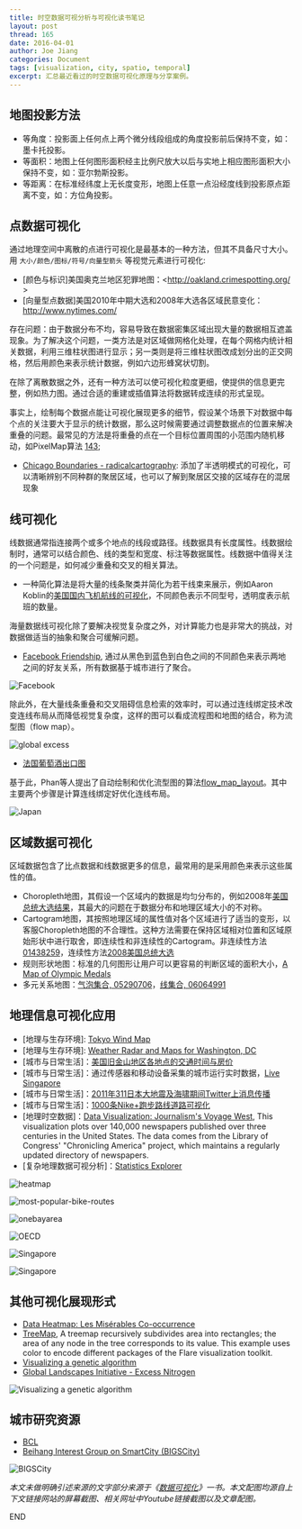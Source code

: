 ```yaml
---
title: 时空数据可视分析与可视化读书笔记
layout: post
thread: 165
date: 2016-04-01
author: Joe Jiang
categories: Document
tags: [visualization, city, spatio, temporal]
excerpt: 汇总最近看过的时空数据可视化原理与分享案例。
---
```


## 地图投影方法

 - 等角度：投影面上任何点上两个微分线段组成的角度投影前后保持不变，如：墨卡托投影。
 - 等面积：地图上任何图形面积经主比例尺放大以后与实地上相应图形面积大小保持不变，如：亚尔勃斯投影。
 - 等距离：在标准经纬度上无长度变形，地图上任意一点沿经度线到投影原点距离不变，如：方位角投影。
 
## 点数据可视化

通过地理空间中离散的点进行可视化是最基本的一种方法，但其不具备尺寸大小。用 `大小/颜色/图标/符号/向量型箭头` 等视觉元素进行可视化:

 - [颜色与标识]美国奥克兰地区犯罪地图：<http://oakland.crimespotting.org/  >
 - [向量型点数据]美国2010年中期大选和2008年大选各区域民意变化：<http://www.nytimes.com/>

存在问题：由于数据分布不均，容易导致在数据密集区域出现大量的数据相互遮盖现象。为了解决这个问题，一类方法是对区域做网格化处理，在每个网格内统计相关数据，利用三维柱状图进行显示；另一类则是将三维柱状图改成划分出的正交网格，然后用颜色来表示统计数据，例如六边形蜂窝状切割。

在除了离散数据之外，还有一种方法可以使可视化粒度更细，使提供的信息更完整，例如热力图。通过合适的重建或插值算法将数据转成连续的形式呈现。

事实上，绘制每个数据点能让可视化展现更多的细节，假设某个场景下对数据中每个点的关注要大于显示的统计数据，那么这时候需要通过调整数据点的位置来解决重叠的问题。最常见的方法是将重叠的点在一个目标位置周围的小范围内随机移动，如PixelMap算法 [143](http://bib.dbvis.de/uploadedFiles/143.pdf  );

 - [Chicago Boundaries - radicalcartography](http://www.radicalcartography.net/index.html?chicagodots  ): 添加了半透明模式的可视化，可以清晰辨别不同种群的聚居区域，也可以了解到聚居区交接的区域存在的混居现象
 
## 线可视化

线数据通常指连接两个或多个地点的线段或路径。线数据具有长度属性。线数据绘制时，通常可以结合颜色、线的类型和宽度、标注等数据属性。线数据中值得关注的一个问题是，如何减少重叠和交叉的相关算法。

 - 一种简化算法是将大量的线条聚类并简化为若干线束来展示，例如Aaron Koblin的[美国国内飞机航线的可视化](http://www.aaronkoblin.com/work/flightpatterns/  )，不同颜色表示不同型号，透明度表示航班的数量。
 
海量数据线可视化除了要解决视觉复杂度之外，对计算能力也是非常大的挑战，对数据做适当的抽象和聚合可缓解问题。

 - [Facebook Friendship](http://www.facebook.com/notes/facebook-engineering/visualizing-friendships/469716398919  ), 通过从黑色到蓝色到白色之间的不同颜色来表示两地之间的好友关系，所有数据基于城市进行了聚合。

![Facebook](/assets/in-post/2016-04-01-facebook-map.png)


除此外，在大量线条重叠和交叉阻碍信息检索的效率时，可以通过连线绑定技术改变连线布局从而降低视觉复杂度，这样的图可以看成流程图和地图的结合，称为流型图（flow map）。

![global excess](/assets/in-post/2016-04-01-global-excess.png)

 - [法国葡萄酒出口图](http://en.wikipedia.org/wiki/Flow_map  )
 
基于此，Phan等人提出了自动绘制和优化流型图的算法[flow_map_layout](http://vis.stanford.edu/files/2005-FlowMapLayout-InfoVis.pdf  )。其中主要两个步骤是计算连线绑定好优化连线布局。

![Japan](/assets/in-post/2016-04-01-japan.png)

## 区域数据可视化

区域数据包含了比点数据和线数据更多的信息，最常用的是采用颜色来表示这些属性的值。

 - Choropleth地图，其假设一个区域内的数据是均匀分布的，例如2008年[美国总统大选结果](http://elections.nytimes.com/2008/results/president/map.html  )，其最大的问题在于数据分布和地理区域大小的不对称。
 - Cartogram地图，其按照地理区域的属性值对各个区域进行了适当的变形，以客服Choropleth地图的不合理性。这种方法需要在保持区域相对位置和区域原始形状中进行取舍，即连续性和非连续性的Cartogram。非连续性方法[01438259](http://ieeexplore.ieee.org/stamp/stamp.jsp?tp=&arnumber=1438259  )，连续性方法[2008美国总统大选](http://www-personal.umich.edu/~mejn/election/2008/  )
 - 规则形状地图：标准的几何图形让用户可以更容易的判断区域的面积大小，[A Map of Olympic Medals](http://www.nytimes.com/interactive/2008/08/04/sports/olympics/20080804_MEDALCOUNT_MAP.html  )
 - 多元关系地图：[气泡集合, 05290706](http://ieeexplore.ieee.org/stamp/stamp.jsp?tp=&arnumber=5290706  )，[线集合, 06064991](http://ieeexplore.ieee.org/stamp/stamp.jsp?tp=&arnumber=6064991  )
 
## 地理信息可视化应用

 - [地理与生存环境]: [Tokyo Wind Map](http://air.nullschool.net/  )
 - [地理与生存环境]: [Weather Radar and Maps for Washington, DC](https://weather.com/weather/radar/interactive/l/USDC0001:1:US  )
 - [城市与日常生活]：[美国旧金山地区各地点的交通时间与房价](http://maps.onebayarea.org/travel_housing/#9.00/37.7880/-122.3915  )
 - [城市与日常生活]：通过传感器和移动设备采集的城市运行实时数据，[Live Singapore](http://senseable.mit.edu/livesingapore/visualizations.html  )
 - [城市与日常生活]：[2011年311日本大地震及海啸期间Twitter上消息传播](https://blog.twitter.com/2011/global-pulse  )
 - [城市与日常生活]：[1000条Nike+跑步路线道路可视化](http://cargocollective.com/coopersmith/WIRED-Joggers-Logged-1 ) 
 - [地理时空数据]：[Data Visualization: Journalism's Voyage West](http://web.stanford.edu/group/ruralwest/cgi-bin/drupal/visualizations/us_newspapers  ), This visualization plots over 140,000 newspapers published over three centuries in the United States. The data comes from the Library of Congress' "Chronicling America" project, which maintains a regularly updated directory of newspapers. 
 - [复杂地理数据可视分析]：[Statistics Explorer](http://stats.oecd.org/OECDregionalstatistics/)

 ![heatmap](/assets/in-post/2016-04-01-heatmap-bridges.png)

 ![most-popular-bike-routes](/assets/in-post/2016-04-01-most-popular-bike-routes.png)

 ![onebayarea](/assets/in-post/2016-04-01-onebayarea.png)

 ![OECD](/assets/in-post/2016-04-01-oecd.png)

 ![Singapore](/assets/in-post/2016-04-01-singapore-1.png)

 ![Singapore](/assets/in-post/2016-04-01-singapore-2.png)

## 其他可视化展现形式

 - [Data Heatmap: Les Misérables Co-occurrence](https://bost.ocks.org/mike/miserables/ )
 - [TreeMap](http://bl.ocks.org/mbostock/raw/4063582/ ), A treemap recursively subdivides area into rectangles; the area of any node in the tree corresponds to its value. This example uses color to encode different packages of the Flare visualization toolkit. 
 - [Visualizing a genetic algorithm ](http://karstenahnert.com/gp/)
 - [Global Landscapes Initiative - Excess Nitrogen](http://sunsp.net/demo/GeogTreeMaps/)

 ![Visualizing a genetic algorithm](/assets/in-post/2016-04-01-algorithm.png)

## 城市研究资源

 - [BCL](http://www.beijingcitylab.com/)
 - [Beihang Interest Group on SmartCity (BIGSCity)](http://www.smartcity-buaa.org/)

 ![BIGSCity](/assets/in-post/2016-04-01-smartcity-beijing-subway-inter-line-passenger-flow.png)

*本文未做明确引述来源的文字部分来源于《[数据可视化](https://book.douban.com/subject/25760272/)》一书。本文配图均源自上下文链接网站的屏幕截图、相关网址中Youtube链接截图以及文章配图。*

END